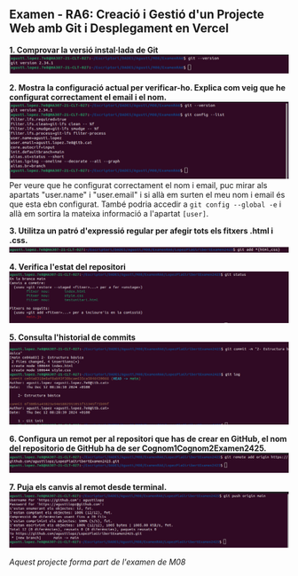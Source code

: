 ## Examen - RA6: Creació i Gestió d'un Projecte Web amb Git i Desplegament en Vercel

**1. Comprovar la versió instal·lada de Git**
![Imatge1](img/img1.png)

**2. Mostra la configuració actual per verificar-ho. Explica com veig que he configurat correctament el email i el nom.**
![Imatge1](img/img2.png)
Per veure que he configurat correctament el nom i email, puc mirar als apartats "user.name" i "user.email" i si allà em surten el meu nom i email és que esta ebn configurat. També podria accedir a `git config --global -e` i allà em sortira la mateixa informació a l'apartat `[user]`.

**3. Utilitza un patró d'expressió regular per afegir tots els fitxers .html i .css.**
![Imatge3](img/img3.png)

**4. Verifica l'estat del repositori**
![Imatge4](img/img4.png)

**5. Consulta l'historial de commits**
![Imatge5](img/img5.png)

**6. Configura un remot per al repositori que has de crear en GitHub, el nom del repositorio de GitHub ha de ser Cognom1Cognom2Examen2425.**
![Imatge6](img/img6.png)

**7. Puja els canvis al remot desde terminal.**
![Imatge7](img/img7.png)



*Aquest projecte forma part de l'examen de M08*
